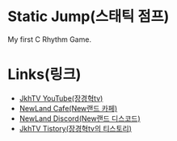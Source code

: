 # **Static Jump(스태틱 점프)**

My first C Rhythm Game.

# **Links(링크)**

* [JkhTV YouTube(장경혁tv)](https://www.youtube.com/@NewLand2019-JkhTV)
* [NewLand Cafe(New랜드 카페)](https://cafe.naver.com/2019newland)
* [NewLand Discord(New랜드 디스코드)](https://discord.gg/2J646MaZGA)
* [JkhTV Tistory(장경혁tv의 티스토리)](https://jkhtv.tistory.com)
